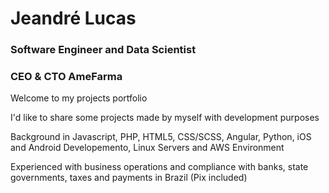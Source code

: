 # Jeandré Lucas
### Software Engineer and Data Scientist
### CEO & CTO AmeFarma

Welcome to my projects portfolio

I'd like to share some projects made by myself with development purposes


Background in Javascript, PHP, HTML5, CSS/SCSS, Angular, Python, iOS and Android Developemento, Linux Servers and AWS Environment

Experienced with business operations and compliance with banks, state governments, taxes and payments in Brazil (Pix included)
